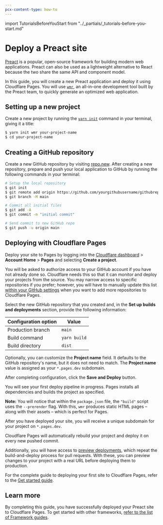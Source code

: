 ```yaml
---
pcx-content-type: how-to
---
```


import TutorialsBeforeYouStart from "../_partials/_tutorials-before-you-start.md" 

# Deploy a Preact site

[Preact](https://preactjs.com) is a popular, open-source framework for building modern web applications. Preact can also be used as a lightweight alternative to React because the two share the same API and component model.

In this guide, you will create a new Preact application and deploy it using Cloudflare Pages.
You will use [`wmr`](https://github.com/preactjs/wmr), an all-in-one development tool built by the Preact team, to quickly generate an optimized web application.

## Setting up a new project

Create a new project by running the [`yarn init`](https://classic.yarnpkg.com/en/docs/cli/init) command in your terminal, giving it a title:

```sh
$ yarn init wmr your-project-name
$ cd your-project-name
```

<TutorialsBeforeYouStart/>

## Creating a GitHub repository

Create a new GitHub repository by visiting [repo.new](https://repo.new). After creating a new repository, prepare and push your local application to GitHub by running the following commands in your terminal:

```sh
# Setup the local repository
$ git init
$ git remote add origin https://github.com/yourgithubusername/githubrepo
$ git branch -M main

# Commit all initial files
$ git add -A
$ git commit -m "initial commit"

# Send commit to new GitHub repo
$ git push -u origin main
```

## Deploying with Cloudflare Pages

Deploy your site to Pages by logging into the [Cloudflare dashboard](https://dash.cloudflare.com/) > **Account Home** > **Pages** and selecting **Create a project**.

You will be asked to authorize access to your GitHub account if you have not already done so. Cloudflare needs this so that it can monitor and deploy your projects from the source. You may narrow access to specific repositories if you prefer; however, you will have to manually update this list [within your GitHub settings](https://github.com/settings/installations) when you want to add more repositories to Cloudflare Pages.

Select the new GitHub repository that you created and, in the **Set up builds and deployments** section, provide the following information:

<TableLayout>

| Configuration option | Value           |
| -------------------- | --------------- |
| Production branch    | `main`          |
| Build command        | `yarn build` |
| Build directory      | `dist`          |

</TableLayout>

Optionally, you can customize the **Project name** field. It defaults to the GitHub repository's name, but it does not need to match. The **Project name** value is assigned as your `*.pages.dev` subdomain.

After completing configuration, click the **Save and Deploy** button.

You will see your first deploy pipeline in progress. Pages installs all dependencies and builds the project as specified.

<Aside type="note">

**Note:** You will notice that within the `package.json` file, the `"build"` script uses the `--prerender` flag. With this, `wmr` produces static HTML pages – along with their assets – which is perfect for Pages.

</Aside>

After you have deployed your site, you will receive a unique subdomain for your project on `*.pages.dev`.

Cloudflare Pages will automatically rebuild your project and deploy it on every new pushed commit.

Additionally, you will have access to [preview deployments](/platform/preview-deployments), which repeat the build-and-deploy process for pull requests. With these, you can preview changes to your project with a real URL before deploying them to production.

<Aside type="note">

For the complete guide to deploying your first site to Cloudflare Pages, refer to the [Get started guide](/get-started).

</Aside>

## Learn more

By completing this guide, you have successfully deployed your Preact site to Cloudflare Pages. To get started with other frameworks, [refer to the list of Framework guides](/framework-guides).
